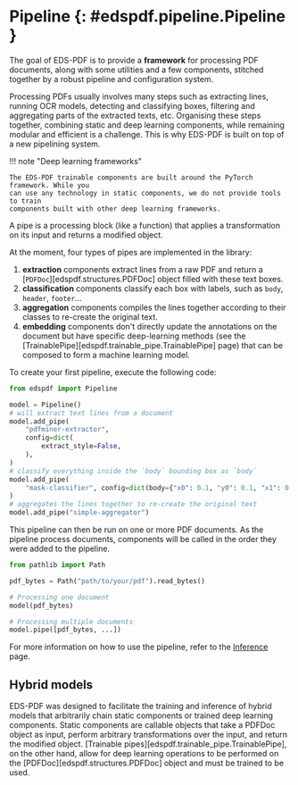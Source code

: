 # Pipeline {: #edspdf.pipeline.Pipeline }

The goal of EDS-PDF is to provide a **framework** for processing PDF documents, along with some utilities and a few components, stitched together by a robust pipeline and configuration system.

Processing PDFs usually involves many steps such as extracting lines, running OCR models, detecting and classifying boxes, filtering and aggregating parts of the extracted texts, etc. Organising these steps together, combining static and deep learning components, while remaining modular and efficient is a challenge. This is why EDS-PDF is built on top of a new pipelining system.


!!! note "Deep learning frameworks"

    The EDS-PDF trainable components are built around the PyTorch framework. While you
    can use any technology in static components, we do not provide tools to train
    components built with other deep learning frameworks.

A pipe is a processing block (like a function) that applies a transformation on its input and returns a modified object.

At the moment, four types of pipes are implemented in the library:

1. **extraction** components extract lines from a raw PDF and return a [`PDFDoc`][edspdf.structures.PDFDoc] object filled with these text boxes.
2. **classification** components classify each box with labels, such as `body`, `header`, `footer`...
3. **aggregation** components compiles the lines together according to their classes to re-create the original text.
4. **embedding** components don't directly update the annotations on the document but have specific deep-learning methods (see the [TrainablePipe][edspdf.trainable_pipe.TrainablePipe] page) that can be composed to form a machine learning model.

To create your first pipeline, execute the following code:

```python
from edspdf import Pipeline

model = Pipeline()
# will extract text lines from a document
model.add_pipe(
    "pdfminer-extractor",
    config=dict(
        extract_style=False,
    ),
)
# classify everything inside the `body` bounding box as `body`
model.add_pipe(
    "mask-classifier", config=dict(body={"x0": 0.1, "y0": 0.1, "x1": 0.9, "y1": 0.9})
)
# aggregates the lines together to re-create the original text
model.add_pipe("simple-aggregator")
```

This pipeline can then be run on one or more PDF documents.
As the pipeline process documents, components will be called in the order
they were added to the pipeline.

```python
from pathlib import Path

pdf_bytes = Path("path/to/your/pdf").read_bytes()

# Processing one document
model(pdf_bytes)

# Processing multiple documents
model.pipe([pdf_bytes, ...])
```

For more information on how to use the pipeline, refer to the [Inference](../inference) page.

## Hybrid models

EDS-PDF was designed to facilitate the training and inference of hybrid models that
arbitrarily chain static components or trained deep learning components. Static components are callable objects that take a PDFDoc object as input, perform arbitrary transformations over the input, and return the modified object. [Trainable pipes][edspdf.trainable_pipe.TrainablePipe], on the other hand, allow for deep learning operations to be performed on the [PDFDoc][edspdf.structures.PDFDoc] object and must be trained to be used.
